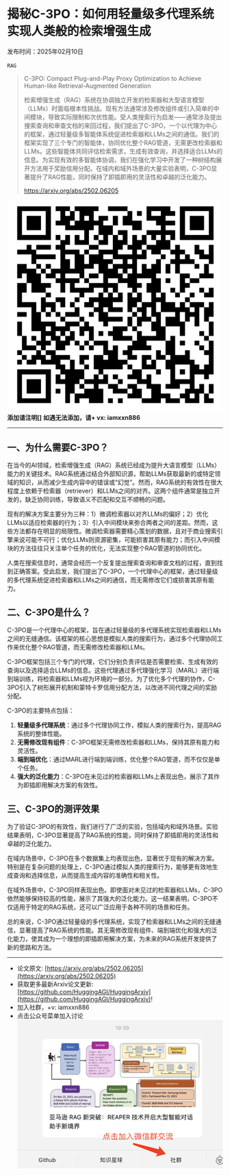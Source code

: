 # 揭秘C-3PO：如何用轻量级多代理系统实现人类般的检索增强生成
发布时间：2025年02月10日

`RAG`
> C-3PO: Compact Plug-and-Play Proxy Optimization to Achieve Human-like Retrieval-Augmented Generation
>
> 检索增强生成（RAG）系统在协调独立开发的检索器和大型语言模型（LLMs）时面临根本性挑战。现有方法通常涉及修改组件或引入简单的中间模块，导致实际限制和次优性能。受人类搜索行为启发——通常涉及提出搜索查询和审查文档的来回过程，我们提出了C-3PO，一个以代理为中心的框架，通过轻量级多智能体系统促进检索器和LLMs之间的通信。我们的框架实现了三个专门的智能体，协同优化整个RAG管道，无需更改检索器和LLMs。这些智能体共同评估检索需求，生成有效查询，并选择适合LLMs的信息。为实现有效的多智能体协调，我们在强化学习中开发了一种树结构展开方法用于奖励信用分配。在域内和域外场景的大量实验表明，C-3PO显著提升了RAG性能，同时保持了即插即用的灵活性和卓越的泛化能力。
>
> https://arxiv.org/abs/2502.06205

![](https://raw.githubusercontent.com/HuggingAGI/wx_assets/main/2025/02/12/1739367812022-81912e8f-5f91-4b9d-b4b2-52b0e322d137.png)
**添加请注明[]**
**如遇无法添加，请+ vx: iamxxn886**
<hr />


## 一、为什么需要C-3PO？

在当今的AI领域，检索增强生成（RAG）系统已经成为提升大语言模型（LLMs）能力的关键技术。RAG系统通过结合外部知识源，帮助LLMs获取最新的或特定领域的知识，从而减少生成内容中的错误或“幻觉”。然而，RAG系统的有效性在很大程度上依赖于检索器（retriever）和LLMs之间的对齐。这两个组件通常是独立开发的，缺乏协同训练，导致语义不匹配和交互不顺畅的问题。

现有的解决方案主要分为三种：1）微调检索器以对齐LLMs的偏好；2）优化LLMs以适应检索器的行为；3）引入中间模块来弥合两者之间的差距。然而，这些方法都存在明显的局限性。微调检索器需要精心策划的数据，且对于商业搜索引擎来说可能不可行；优化LLMs则资源密集，可能损害其原有能力；而引入中间模块的方法往往只关注单个任务的优化，无法实现整个RAG管道的协同优化。

人类在搜索信息时，通常会经历一个反复提出搜索查询和审查文档的过程，直到找到正确答案。受此启发，我们提出了C-3PO，一个代理中心的框架，通过轻量级的多代理系统促进检索器和LLMs之间的通信，而无需修改它们或损害其原有能力。

## 二、C-3PO是什么？

C-3PO是一个代理中心的框架，旨在通过轻量级的多代理系统实现检索器和LLMs之间的无缝通信。该框架的核心思想是模拟人类的搜索行为，通过多个代理协同工作来优化整个RAG管道，而无需修改检索器和LLMs。

C-3PO框架包括三个专门的代理，它们分别负责评估是否需要检索、生成有效的查询以及选择适合LLMs的信息。这些代理通过多代理强化学习（MARL）进行端到端训练，将检索器和LLMs视为环境的一部分。为了优化多个代理的协作，C-3PO引入了树形展开机制和蒙特卡罗信用分配方法，以改进不同代理之间的奖励分配。

C-3PO的主要特点包括：
1. **轻量级多代理系统**：通过多个代理协同工作，模拟人类的搜索行为，提高RAG系统的整体性能。
2. **无需修改现有组件**：C-3PO框架无需修改检索器和LLMs，保持其原有能力和灵活性。
3. **端到端优化**：通过MARL进行端到端训练，优化整个RAG管道，而不仅仅是单个任务。
4. **强大的泛化能力**：C-3PO在未见过的检索器和LLMs上表现出色，展示了其作为即插即用解决方案的有效性。

## 三、C-3PO的测评效果

为了验证C-3PO的有效性，我们进行了广泛的实验，包括域内和域外场景。实验结果表明，C-3PO显著提高了RAG系统的性能，同时保持了即插即用的灵活性和卓越的泛化能力。

在域内场景中，C-3PO在多个数据集上均表现出色，显著优于现有的解决方案。特别是在复杂问题的处理上，C-3PO通过模拟人类的搜索行为，能够更有效地生成查询和选择信息，从而提高生成内容的准确性和相关性。

在域外场景中，C-3PO同样表现出色。即使面对未见过的检索器和LLMs，C-3PO依然能够保持较高的性能，展示了其强大的泛化能力。这一结果表明，C-3PO不仅适用于特定的RAG系统，还可以广泛应用于各种不同的场景和任务。

总的来说，C-3PO通过轻量级的多代理系统，实现了检索器和LLMs之间的无缝通信，显著提高了RAG系统的性能。其无需修改现有组件、端到端优化和强大的泛化能力，使其成为一个理想的即插即用解决方案，为未来的RAG系统开发提供了新的思路和方法。


<hr />

- 论文原文: [https://arxiv.org/abs/2502.06205](https://arxiv.org/abs/2502.06205)
- 获取更多最新Arxiv论文更新: [https://github.com/HuggingAGI/HuggingArxiv](https://github.com/HuggingAGI/HuggingArxiv)!
- 加入社群，+v: iamxxn886
- 点击公众号菜单加入讨论
![](https://raw.githubusercontent.com/HuggingAGI/wx_assets/main/2024/07/31/1722434818326-94339e92-22f1-4472-9d27-fed232f70b5d.jpeg)
